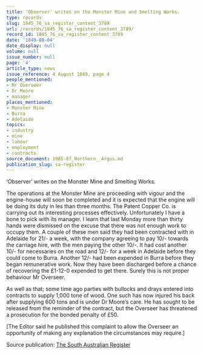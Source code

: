 ```yaml
---
title: ‘Observer’ writes on the Monster Mine and Smelting Works.
type: records
slug: 1845_76_sa_register_content_3789
url: /records/1845_76_sa_register_content_3789/
record_id: 1845_76_sa_register_content_3789
date: '1849-08-04'
date_display: null
volume: null
issue_number: null
page: '4'
article_type: news
issue_reference: 4 August 1849, page 4
people_mentioned:
- Mr Overseer
- Dr Moore
- manager
places_mentioned:
- Monster Mine
- Burra
- Adelaide
topics:
- industry
- mine
- labour
- employment
- contracts
source_document: 1985-87_Northern__Argus.md
publication_slug: sa-register
---
```


‘Observer’ writes on the Monster Mine and Smelting Works.

The operations at the Monster Mine are proceeding with vigour and the engine-house will soon be completed and it is expected that the engine will be doing its duty in les than three months.  The Patent Copper Co. is carrying out its interesting processes effectively.  Unfortunately I have a bone to pick with its manager.  I learn that last Monday more than thirty hands were dismissed on the excuse that there was not enough work to occupy them.  A couple of these men said they had been contracted with in Adelaide for 21/- a week, with the company agreeing to pay 10/- towards the carriage hire, with the men paying the other 10/-.  It had cost another 10/- for necessaries on the road and 12/- for a week in Adelaide before they could come to Burra.  Another 12/- had been expended in Burra before they began remunerative work.  Now they have been discharged before a chance of recovering the £1-12-0 expended to get there.  Surely this is not proper behaviour Mr Overseer.

As well as that; some time ago parties with bullocks and drays entered into contracts to supply 1,000 tone of wood. One such has now injured his back after supplying 600 tons and is under Dr Moore’s care.  He has sought to be released from the reminder of the contract, but the Overseer has threatened a prosecution for the bonded penalty of £50.

[The Editor said he published this complaint to allow the Overseer an opportunity of making any explanation the circumstances may require.]

Source publication: [The South Australian Register](/publications/sa-register/)
